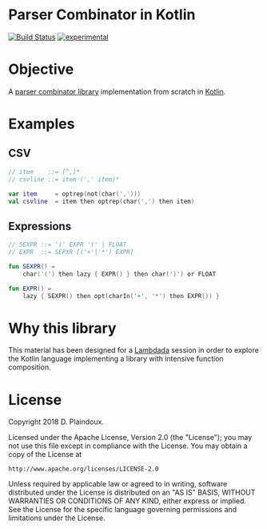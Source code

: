 # Parser Combinator in Kotlin

[![Build Status](https://travis-ci.org/d-plaindoux/parsec.kotlin.svg?branch=master)](https://travis-ci.org/d-plaindoux/parsec.kotlin)
[![experimental](http://badges.github.io/stability-badges/dist/experimental.svg)](http://github.com/badges/stability-badges)

# Objective 

A [parser combinator library](https://www.microsoft.com/en-us/research/wp-content/uploads/2016/02/parsec-paper-letter.pdf)
implementation from scratch in [Kotlin](https://kotlinlang.org).

# Examples

## CSV

```kotlin
// item    ::= [^,]*
// csvline ::= item (',' item)*

var item     = optrep(not(char(','))) 
val csvline  = item then optrep(char(',') then item)
```

## Expressions

```kotlin
// SEXPR ::= '(' EXPR ')' | FLOAT
// EXPR  ::= SEPXR [('+'|'*') EXPR]

fun SEXPR() =
    char('(') then lazy { EXPR() } then char(')') or FLOAT

fun EXPR() =
    lazy { SEXPR() then opt(charIn('+', '*') then EXPR()) }
```

# Why this library

This material has been designed for a [Lambdada](http://lambdada.org) 
session in order to explore the Kotlin language implementing a library
with intensive function composition.  

# License

Copyright 2018 D. Plaindoux.

Licensed under the Apache License, Version 2.0 (the "License");
you may not use this file except in compliance with the License.
You may obtain a copy of the License at

    http://www.apache.org/licenses/LICENSE-2.0

Unless required by applicable law or agreed to in writing, software
distributed under the License is distributed on an "AS IS" BASIS,
WITHOUT WARRANTIES OR CONDITIONS OF ANY KIND, either express or implied.
See the License for the specific language governing permissions and
limitations under the License.
